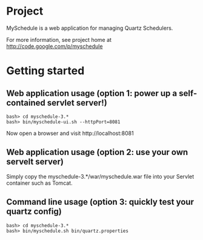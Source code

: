# Project

MySchedule is a web application for managing Quartz Schedulers.

For more information, see project home at http://code.google.com/p/myschedule


# Getting started

## Web application usage (option 1: power up a self-contained servlet server!)
	
	bash> cd myschedule-3.*
	bash> bin/myschedule-ui.sh --httpPort=8081

Now open a browser and visit http://localhost:8081

## Web application usage (option 2: use your own servelt server)

Simply copy the myschedule-3.*/war/myschedule.war file into your Servlet container such as Tomcat.

## Command line usage (option 3: quickly test your quartz config)

	bash> cd myschedule-3.*
	bash> bin/myschedule.sh bin/quartz.properties
